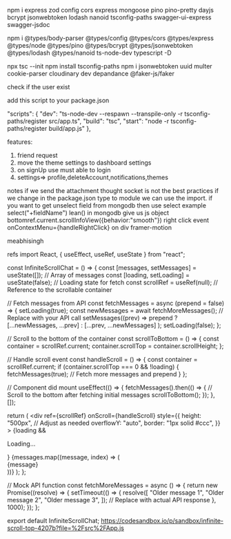 npm i express zod config cors express mongoose pino pino-pretty dayjs bcrypt jsonwebtoken lodash nanoid tsconfig-paths swagger-ui-express swagger-jsdoc 

npm i @types/body-parser @types/config @types/cors @types/express @types/node @types/pino @types/bcrypt @types/jsonwebtoken @types/lodash @types/nanoid ts-node-dev typescript -D

npx tsc --init
npm install tsconfig-paths
 npm i jsonwebtoken
 uuid
 multer
 cookie-parser 
 cloudinary
 dev depandance
 @faker-js/faker

check if the user exist


add this script to your package.json


 "scripts": {
    "dev": "ts-node-dev --respawn --transpile-only -r tsconfig-paths/register src/app.ts",
    "build": "tsc",
    "start": "node -r tsconfig-paths/register build/app.js"
  },

features:
1) friend request
2) move the theme settings to dashboard settings
3) on signUp use must able to login 
4) settings=> profile,deleteAccount,notifications,themes


notes 
if we send the attachment thought socket is not the best practices 
if we change in the package.json type to module  we can use the import.
if you want to get  unselect field from mongodb then use select example select("+fieldName")
lean() in mongodb give us js object
bottomref.current.scrollInfoView({behavior:"smooth"})
right click event    onContextMenu={handleRightClick} on div
framer-motion 

meabhisingh



refs
import React, { useEffect, useRef, useState } from "react";

const InfiniteScrollChat = () => {
  const [messages, setMessages] = useState([]); // Array of messages
  const [loading, setLoading] = useState(false); // Loading state for fetch
  const scrollRef = useRef(null); // Reference to the scrollable container

  // Fetch messages from API
  const fetchMessages = async (prepend = false) => {
    setLoading(true);
    const newMessages = await fetchMoreMessages(); // Replace with your API call
    setMessages((prev) =>
      prepend ? [...newMessages, ...prev] : [...prev, ...newMessages]
    );
    setLoading(false);
  };

  // Scroll to the bottom of the container
  const scrollToBottom = () => {
    const container = scrollRef.current;
    container.scrollTop = container.scrollHeight;
  };

  // Handle scroll event
  const handleScroll = () => {
    const container = scrollRef.current;
    if (container.scrollTop === 0 && !loading) {
      fetchMessages(true); // Fetch more messages and prepend
    }
  };

  // Component did mount
  useEffect(() => {
    fetchMessages().then(() => {
      // Scroll to the bottom after fetching initial messages
      scrollToBottom();
    });
  }, []);

  return (
    <div
      ref={scrollRef}
      onScroll={handleScroll}
      style={{
        height: "500px", // Adjust as needed
        overflowY: "auto",
        border: "1px solid #ccc",
      }}
    >
      {loading && <p>Loading...</p>}
      {messages.map((message, index) => (
        <div key={index}>{message}</div>
      ))}
    </div>
  );
};

// Mock API function
const fetchMoreMessages = async () => {
  return new Promise((resolve) => {
    setTimeout(() => {
      resolve([
        "Older message 1",
        "Older message 2",
        "Older message 3",
      ]); // Replace with actual API response
    }, 1000);
  });
};

export default InfiniteScrollChat;
https://codesandbox.io/p/sandbox/infinite-scroll-top-4207b?file=%2Fsrc%2FApp.js
